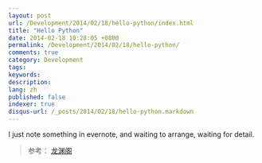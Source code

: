 ```yaml
---
layout: post
url: /Development/2014/02/18/hello-python/index.html
title: "Hello Python"
date: 2014-02-18 10:28:05 +0800
permalink: /Development/2014/02/18/hello-python/
comments: true
category: Development
tags: 
keywords: 
description: 
lang: zh
published: false
indexer: true
disqus-url: /_posts/2014/02/18/hello-python.markdown
---
```


I just note something in evernote, and waiting to arrange, waiting for detail.

> 参考： [龙渊阁](http://www.cnblogs.com/codingmylife/archive/2010/06/06/1752807.html) 
> 